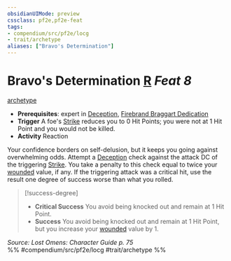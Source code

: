 ```yaml
---
obsidianUIMode: preview
cssclass: pf2e,pf2e-feat
tags:
- compendium/src/pf2e/locg
- trait/archetype
aliases: ["Bravo's Determination"]
---
```

# Bravo's Determination  [R](rules/core-rulebook/chapter-9-playing-the-game.md#Actions "Reaction") *Feat 8*  
[archetype](rules/traits/archetype.md "Archetype Feat Trait")  

- **Prerequisites**: expert in [Deception](compendium/skills.md#Deception), [Firebrand Braggart Dedication](compendium/feats/firebrand-braggart-dedication-locg.md)
- **Trigger** A foe's [Strike](rules/actions/strike.md) reduces you to 0 Hit Points; you were not at 1 Hit Point and you would not be killed.
- **Activity** Reaction

Your confidence borders on self-delusion, but it keeps you going against overwhelming odds. Attempt a [Deception](compendium/skills.md#Deception) check against the attack DC of the triggering [Strike](rules/actions/strike.md). You take a penalty to this check equal to twice your [wounded](rules/conditions.md#Wounded) value, if any. If the triggering attack was a critical hit, use the result one degree of success worse than what you rolled.

> [!success-degree] 
> - **Critical Success** You avoid being knocked out and remain at 1 Hit Point.
> - **Success** You avoid being knocked out and remain at 1 Hit Point, but you increase your [wounded](rules/conditions.md#Wounded) value by 1.

*Source: Lost Omens: Character Guide p. 75*  
%% #compendium/src/pf2e/locg #trait/archetype %%
